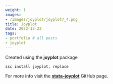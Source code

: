 ```yaml
---
weight: 1
images:
- /images/joyplot/joyplot7_4.png
title: Joyplot 
date: 2022-12-23
tags:
- portfolio # all posts
- joyplot
---
```


Created using the **joyplot** package

```
ssc install joyplot, replace
```

For more info visit the [**stata-joyplot**][def] GitHub page.

[def]: https://github.com/asjadnaqvi/stata-joyplot
